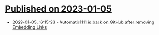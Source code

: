 # [Published on 2023-01-05](index.md)

* [2023-01-05, 16:15:33](https://news.ycombinator.com/item?id=34261986) - [Automatic1111 is back on GitHub after removing Embedding Links](https://github.com/AUTOMATIC1111/stable-diffusion-webui/wiki/Textual-Inversion)
